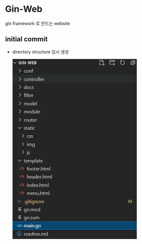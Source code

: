 # Gin-Web

gin framework 로 만드는 website

## initial commit
- directory structure 임시 생성

    ![ex_screenshot](./docs/directory.png)

